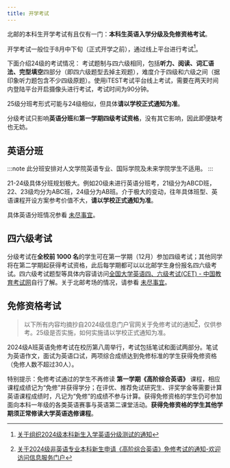 ```yaml
---
title: 开学考试
---
```


北邮的本科生开学考试有且仅有一门：**本科生英语入学分级及免修资格考试**。

开学考试一般位于8月中下旬（正式开学之前），通过线上平台进行考试[^1]。

下面介绍24级的考试情况：
考试题制与四六级相同，包括**听力、阅读、词汇语法、完型填空**四部分（即四六级题型去掉主观题），难度介于四级和六级之间（据印象听力题包含不少四级原题）。使用iTEST考试平台线上考试，需要在两天时间内登陆平台开启摄像头进行考试，考试时间为90分钟。

25级分班考形式可能与24级相似，但具体**请以学校正式通知为准**。

分级考试只影响**英语分班**和**第一学期四级考试资格**，没有其它影响，因此即便缺考也无妨。

## 英语分班

:::note
此分班安排对人文学院英语专业、国际学院及未来学院学生不适用。
:::

21-24级具体分班规划极大。例如20级未进行英语分班考，21级分为ABCD班，22、23级均分为ABC班，24级分为AB班。介于极大的变动，往年具体班型、英语课程开设方案参考价值不大，**请以学校正式通知为准**。

具体英语分班情况参看 [未尽事宜](/学习生活/未尽事宜/)。

## 四六级考试

分级考试在**全校前 1000 名**的学生可在第一学期（12月）参加四级考试；其他同学将在第二学期起获得考试资格，此后每学期都可以以北邮学生身份报名四六级考试。四六级考试题型等具体内容请访问[全国大学英语四、六级考试(CET) - 中国教育考试网](https://cet.neea.edu.cn/)自行了解。关于北邮考场的情况，请参看 [未尽事宜](/学习生活/未尽事宜/)。

[^1]: [关于组织2024级本科新生入学英语分级测试的通知](https://mp.weixin.qq.com/s?__biz=MzkwOTM4MTM2Nw==&mid=2247493348&idx=1&sn=38bba872268d513c80bb2b313daf362b)

## 免修资格考试

> 以下所有内容均摘抄自2024级信息门户官网关于免修考试的通知[^2]，仅供参考。25级是否实施，如何实施请以学校正式通知为准。

2024级A班英语免修考试在校历第八周举行，考试包括笔试和面试两部分。笔试为英语作文，面试为英语口试，两项综合成绩达到免修标准的学生获得免修资格（免修人数不超过30人）。

特别提示：免修考试通过的学生不再修读 **第一学期《高阶综合英语》** 课程，相应课程成绩记为“免修”并获得学分；在评优、推荐免试研究生、评奖学金等需要计算英语课程成绩时，凡记为“免修”的成绩不参与计算。获得免修资格的学生仍可参加面向本科一年级的各类英语赛事与英语第二课堂活动。**获得免修资格的学生其他学期须正常修读大学英语选修课程**。

[^2]:[关于2024级非英语专业本科新生申请《高阶综合英语》免修考试的通知-欢迎访问信息服务门户](http://my.bupt.edu.cn/xntz_content.jsp?urltype=news.NewsContentUrl&wbtreeid=1747&wbnewsid=120352)

